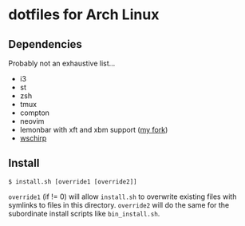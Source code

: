 # dotfiles for Arch Linux

## Dependencies

Probably not an exhaustive list...

 - i3
 - st
 - zsh
 - tmux
 - compton
 - neovim
 - lemonbar with xft and xbm support ([my fork](https://github.com/btolsch/bar))
 - [wschirp](https://github.com/btolsch/wschirp)

## Install

    $ install.sh [override1 [override2]]

``override1`` (if != 0) will allow ``install.sh`` to overwrite existing files with
symlinks to files in this directory.  ``override2`` will do the same for the
subordinate install scripts like ``bin_install.sh``.
